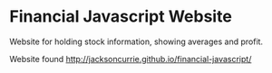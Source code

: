 # Financial Javascript Website
Website for holding stock information, showing averages and profit.

Website found http://jacksoncurrie.github.io/financial-javascript/
